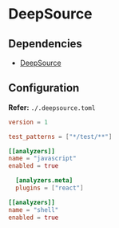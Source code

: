 # DeepSource

## Dependencies

- [DeepSource](/deepsource.md)

## Configuration

**Refer:** `./.deepsource.toml`

```toml
version = 1

test_patterns = ["*/test/**"]

[[analyzers]]
name = "javascript"
enabled = true

  [analyzers.meta]
  plugins = ["react"]

[[analyzers]]
name = "shell"
enabled = true
```
